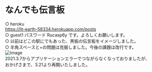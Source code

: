# なんでも伝言板
○ heroku<br>
https://lit-earth-58334.herokuapp.com/posts<br>
○ guest1 パスワード Rucasp6y です。よろしくお願いします。<br>
○ 以前はどこの駅にでもあった、黒板の伝言板をイメージしました。<br>
○ 半角スペースと+の問題は克服しました。今後の課題は改行です。<br>
![image](https://user-images.githubusercontent.com/67646107/111876359-aee7b600-89e1-11eb-993b-eec075e17efa.png)<br>
2021.3.7からアプリケーションエラーでつながらなくなっておりましたが、<br>
おかげさまで、3.21より再開いたしました。
